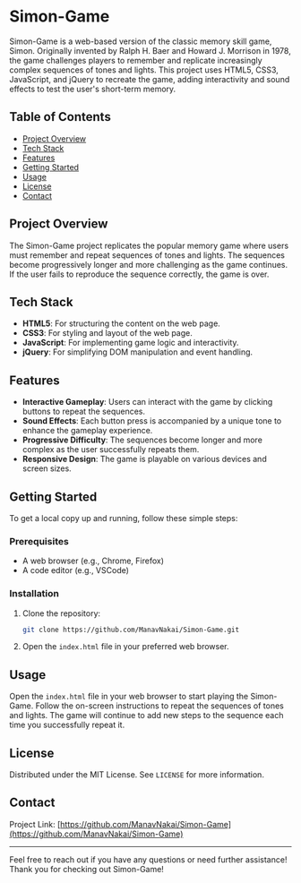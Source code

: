 # Simon-Game

Simon-Game is a web-based version of the classic memory skill game, Simon. Originally invented by Ralph H. Baer and Howard J. Morrison in 1978, the game challenges players to remember and replicate increasingly complex sequences of tones and lights. This project uses HTML5, CSS3, JavaScript, and jQuery to recreate the game, adding interactivity and sound effects to test the user's short-term memory.

## Table of Contents
- [Project Overview](#project-overview)
- [Tech Stack](#tech-stack)
- [Features](#features)
- [Getting Started](#getting-started)
- [Usage](#usage)
- [License](#license)
- [Contact](#contact)

## Project Overview
The Simon-Game project replicates the popular memory game where users must remember and repeat sequences of tones and lights. The sequences become progressively longer and more challenging as the game continues. If the user fails to reproduce the sequence correctly, the game is over.

## Tech Stack
- **HTML5**: For structuring the content on the web page.
- **CSS3**: For styling and layout of the web page.
- **JavaScript**: For implementing game logic and interactivity.
- **jQuery**: For simplifying DOM manipulation and event handling.

## Features
- **Interactive Gameplay**: Users can interact with the game by clicking buttons to repeat the sequences.
- **Sound Effects**: Each button press is accompanied by a unique tone to enhance the gameplay experience.
- **Progressive Difficulty**: The sequences become longer and more complex as the user successfully repeats them.
- **Responsive Design**: The game is playable on various devices and screen sizes.

## Getting Started
To get a local copy up and running, follow these simple steps:

### Prerequisites
- A web browser (e.g., Chrome, Firefox)
- A code editor (e.g., VSCode)

### Installation
1. Clone the repository:
   ```sh
   git clone https://github.com/ManavNakai/Simon-Game.git
   ```
2. Open the `index.html` file in your preferred web browser.

## Usage
Open the `index.html` file in your web browser to start playing the Simon-Game. Follow the on-screen instructions to repeat the sequences of tones and lights. The game will continue to add new steps to the sequence each time you successfully repeat it.

## License
Distributed under the MIT License. See `LICENSE` for more information.

## Contact
Project Link: [https://github.com/ManavNakai/Simon-Game](https://github.com/ManavNakai/Simon-Game)

---

Feel free to reach out if you have any questions or need further assistance! Thank you for checking out Simon-Game!
